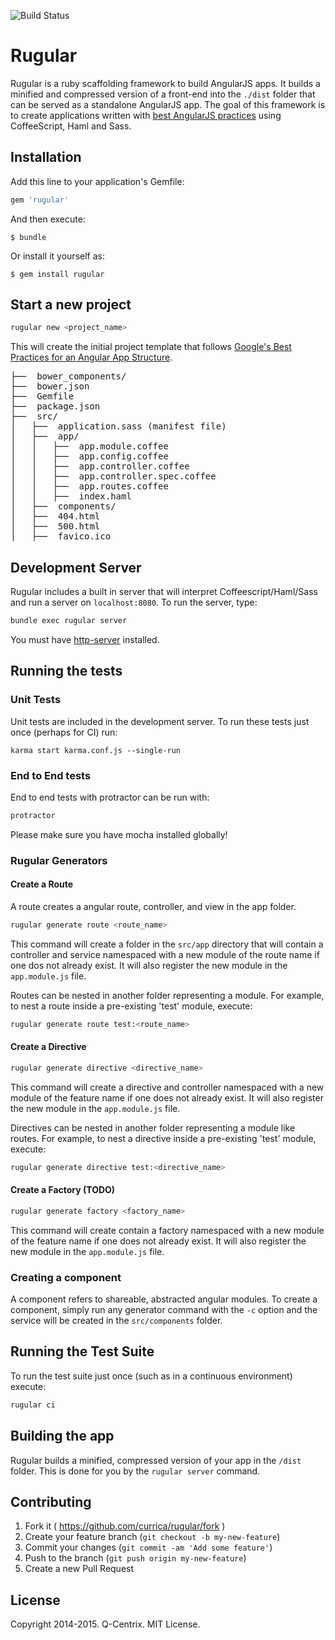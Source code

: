 ![Build
Status](https://circleci.com/gh/currica/rugular.svg?style=shield&circle-token=:circle-token)

# Rugular

Rugular is a ruby scaffolding framework to build AngularJS apps. It builds a
minified and compressed version of a front-end into the ``./dist`` folder that
can be served as a standalone AngularJS app. The goal of this framework is to
create applications written with [best AngularJS
practices](https://github.com/johnpapa/angularjs-styleguide) using
CoffeeScript, Haml and Sass.

## Installation

Add this line to your application's Gemfile:

```ruby
gem 'rugular'
```

And then execute:

    $ bundle

Or install it yourself as:

    $ gem install rugular

## Start a new project

```bash
rugular new <project_name>
```

This will create the initial project template that follows [Google's Best
Practices for an Angular App
Structure](https://docs.google.com/document/d/1XXMvReO8-Awi1EZXAXS4PzDzdNvV6pGcuaF4Q9821Es/pub).
<pre>
├──  bower_components/
├──  bower.json
├──  Gemfile
├──  package.json
├──  src/
│   ├──  application.sass (manifest file)
│   ├──  app/
│   │   ├──  app.module.coffee
│   │   ├──  app.config.coffee
│   │   ├──  app.controller.coffee
│   │   ├──  app.controller.spec.coffee
│   │   ├──  app.routes.coffee
│   │   ├──  index.haml
│   ├──  components/
│   ├──  404.html
│   ├──  500.html
│   ├──  favico.ico
</pre>

## Development Server

Rugular includes a built in server that will interpret Coffeescript/Haml/Sass
and run a server on ``localhost:8080``. To run the server, type:

```bash
bundle exec rugular server
```

You must have [http-server](https://github.com/nodeapps/http-server) installed.

## Running the tests

### Unit Tests

Unit tests are included in the development server. To run these tests just once
(perhaps for CI) run:

```
karma start karma.conf.js --single-run
```

### End to End tests

End to end tests with protractor can be run with:

```bash
protractor
```

Please make sure you have mocha installed globally!

### Rugular Generators

#### Create a Route

A route creates a angular route, controller, and view in the app folder.

```bash
rugular generate route <route_name>
```

This command will create a folder in the ``src/app`` directory that will
contain a controller and service namespaced with a new module of the route
name if one dos not already exist. It will also register the new module in the
``app.module.js`` file.

Routes can be nested in another folder representing a module. For example, to
nest a route inside a pre-existing 'test' module, execute:

```bash
rugular generate route test:<route_name>
```

#### Create a Directive

```bash
rugular generate directive <directive_name>
```

This command will create a directive and controller namespaced with a new
module of the feature name if one does not already exist. It will also register
the new module in the ``app.module.js`` file.

Directives can be nested in another folder representing a module like routes.
For example, to nest a directive inside a pre-existing 'test' module, execute:

```bash
rugular generate directive test:<directive_name>
```

#### Create a Factory (TODO)

```bash
rugular generate factory <factory_name>
```

This command will create contain a factory namespaced with a new module of the
feature name if one does not already exist. It will also register the new
module in the ``app.module.js`` file.

### Creating a component

A component refers to shareable, abstracted angular modules. To create a
component, simply run any generator command with the ``-c`` option and the
service will be created in the ``src/components`` folder.

## Running the Test Suite

To run the test suite just once (such as in a continuous environment) execute:

```bash
rugular ci
```

## Building the app

Rugular builds a minified, compressed version of your app in the ``/dist``
folder. This is done for you by the ``rugular server`` command.

## Contributing

1. Fork it ( https://github.com/currica/rugular/fork )
2. Create your feature branch (`git checkout -b my-new-feature`)
3. Commit your changes (`git commit -am 'Add some feature'`)
4. Push to the branch (`git push origin my-new-feature`)
5. Create a new Pull Request

## License
Copyright 2014-2015. Q-Centrix. MIT License.
